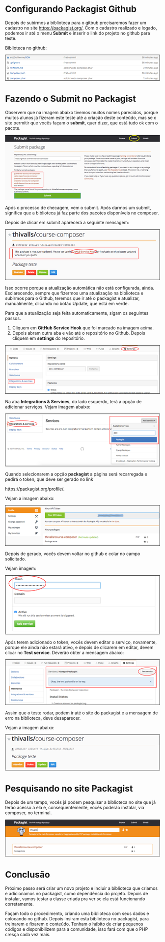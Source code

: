 # Configurando Packagist Github

Depois de subirmos a biblioteca para o gitbub precisaremos fazer um cadastro no site <https://packagist.org/>. 
Com o cadastro realizado e logado, podemos ir até o menu **Submit** e inserir o link do projeto no github para teste.

Biblioteca no github:

![github_package](./images/github_package.png "github_package")

# Fazendo o Submit no Packagist

Observem que na imagem abaixo tivemos muitos nomes parecidos, porque muitos alunos já fizeram este teste até a criação deste conteúdo, mas se o site permitir que vocês façam o **submit**, quer dizer, que está tudo ok com o pacote.

![packagist_submit](./images/packagist_submit.png "packagist_submit")

Após o processo de checagem, vem o submit. Após darmos um submit, significa que a biblioteca já faz parte dos pacotes disponíveis no composer.

Depois de clicar em submit aparecerá a seguinte mensagem:

![packagist_submit_update](./images/packagist_submit_update.png "packagist_submit_update")

Isso ocorre porque a atualização automática não está configurada, ainda. Esclarecendo, sempre que fizermos uma atualização na biblioteca e subirmos para o Github, teremos que ir até o packagist e atualizar, manualmente, clicando no botão Update, que está em verde.

Para que a atualização seja feita automaticamente, sigam os seguintes passos.

1. Cliquem em **GitHub Service Hook** que foi marcado na imagem acima.
2. Depois abram outra aba e vão até o repositório no Github. Depois cliquem em **settings** do repositório.

![github_integrations](./images/github_integrations.png "github_integrations")

Na aba **Integrations & Services**, do lado esquerdo, terá a opção de adicionar serviços. Vejam imagem abaixo:

![github_integrations_packagist](./images/github_integrations_packagist.png "github_integrations_packagist")

Quando selecionarem a opção **packagist** a página será recarregada e pedirá o token, que deve ser gerado no link 

<https://packagist.org/profile/>. 

Vejam a  imagem abaixo:

![packagist_api_token](./images/packagist_api_token.png "packagist_api_token")

Depois de gerado, vocês devem voltar no github e colar no campo solicitado. 

Vejam imagem:

![packagist_api_token_integrations](./images/packagist_api_token_integrations.png "packagist_api_token_integrations")

Após terem adicionado o token, vocês devem editar o serviço, novamente, porque ele ainda não estará ativo, e depois de clicarem em editar, devem clicar no **Test service**. Deverão obter a mensagem abaixo:

![test_service](./images/test_service.png "test_service")

Assim que o teste rodar, podem ir até o site do packagist e a mensagem de erro na biblioteca, deve desaparecer. 

Vejam a imagem abaixo:

![packagist_update_ok](./images/packagist_update_ok.png "packagist_update_ok")

# Pesquisando no site Packagist

Depois de um tempo, vocês já podem pesquisar a biblioteca no site que já terão acesso a ela e, consequentemente, vocês poderão instalar, via composer, no terminal.

![packagist_search](./images/packagist_search.png "packagist_search")

# Conclusão

Próximo passo será criar um novo projeto e incluir a biblioteca que criamos e adicionamos no packagist, como dependência do projeto. 
Depois de instalar, vamos testar a classe criada pra ver se ela está funcionando corretamente.

Façam todo o procedimento, criando uma biblioteca com seus dados e colocando no github. 
Depois insiram esta biblioteca no packagist, para treinarem e fixarem o conteúdo. 
Tenham o hábito de criar pequenos códigos e disponibilizem para a comunidade, isso fará com que o PHP cresça cada vez mais.
